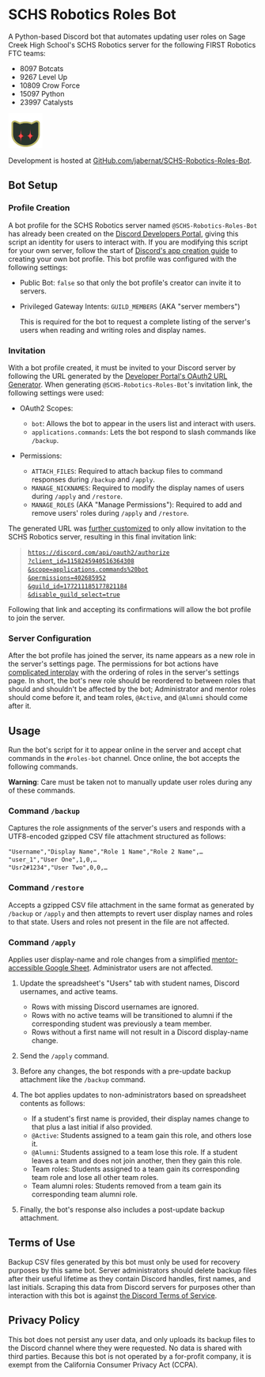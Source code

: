 # SCHS Robotics Roles Bot

A Python-based Discord bot that automates updating user roles on Sage Creek High
School's SCHS Robotics server for the following FIRST Robotics FTC teams:
*   8097 Botcats
*   9267 Level Up
*   10809 Crow Force
*   15097 Python
*   23997 Catalysts

<img src="Icon.png" alt="Bot's Discord icon of the silhouette of a cat with gleaming red eyes." style="width: 5em; height: 5em;"/>

Development is hosted at [GitHub.com/jabernat/SCHS-Robotics-Roles-Bot](
https://github.com/jabernat/SCHS-Robotics-Roles-Bot ).


## Bot Setup

### Profile Creation

A bot profile for the SCHS Robotics server named `@SCHS-Robotics-Roles-Bot` has
already been created on the [Discord Developers Portal](
https://discord.com/developers/applications/1158245940516364308/ ), giving this
script an identity for users to interact with.  If you are modifying this script
for your own server, follow the start of [Discord's app creation guide](
https://discord.com/developers/docs/getting-started ) to creating your own
bot profile. This bot profile was configured with the following settings:

*   Public Bot: `false` so that only the bot profile's creator can invite it to
    servers.

*   Privileged Gateway Intents: `GUILD_MEMBERS` (AKA "server members")

    This is required for the bot to request a complete listing of the server's
    users when reading and writing roles and display names.

### Invitation

With a bot profile created, it must be invited to your Discord server by
following the URL generated by the [Developer Portal's OAuth2 URL Generator](
https://discord.com/developers/applications/1158245940516364308/oauth2/url-generator
).  When generating `@SCHS-Robotics-Roles-Bot`'s invitation link, the following
settings were used:

*   OAuth2 Scopes:
    *   `bot`: Allows the bot to appear in the users list and interact with
        users.
    *   `applications.commands`: Lets the bot respond to slash commands like
        `/backup`.

*   Permissions:
    *   `ATTACH_FILES`: Required to attach backup files to command responses
         during `/backup` and `/apply`.
    *   `MANAGE_NICKNAMES`: Required to modify the display names of users during
        `/apply` and `/restore`.
    *   `MANAGE_ROLES` (AKA "Manage Permissions"): Required to add and remove
        users' roles during `/apply` and `/restore`.

The generated URL was [further customized](
https://discord.com/developers/docs/topics/oauth2#bot-vs-user-accounts ) to only
allow invitation to the SCHS Robotics server, resulting in this final invitation
link:
>   [`https://discord.com/api/oauth2/authorize`<br>
>   `?client_id=1158245940516364308`<br>
>   `&scope=applications.commands%20bot`<br>
>   `&permissions=402685952`<br>
>   `&guild_id=177211185177821184`<br>
>   `&disable_guild_select=true`](
>   https://discord.com/api/oauth2/authorize?client_id=1158245940516364308&scope=applications.commands%20bot&permissions=402685952&guild_id=177211185177821184&disable_guild_select=true
>   )

Following that link and accepting its confirmations will allow the bot profile
to join the server.

### Server Configuration

After the bot profile has joined the server, its name appears as a new role in
the server's settings page.  The permissions for bot actions have [complicated
interplay](
https://discord.com/developers/docs/topics/permissions#permission-hierarchy )
with the ordering of roles in the server's settings page.  In short, the bot's
new role should be reordered to between roles that should and shouldn't be
affected by the bot; Administrator and mentor roles should come before it, and
team roles, `@Active`, and `@Alumni` should come after it.


## Usage

Run the bot's script for it to appear online in the server and accept chat
commands in the `#roles-bot` channel.  Once online, the bot accepts the
following commands.

**Warning**: Care must be taken not to manually update user roles during any of
these commands.

### Command `/backup`
Captures the role assignments of the server's users and responds with a
UTF8-encoded gzipped CSV file attachment structured as follows:

```csv
"Username","Display Name","Role 1 Name","Role 2 Name",…
"user_1","User One",1,0,…
"Usr2#1234","User Two",0,0,…
```

### Command `/restore`
Accepts a gzipped CSV file attachment in the same format as generated by
`/backup` or `/apply` and then attempts to revert user display names and roles
to that state.  Users and roles not present in the file are not affected.

### Command `/apply`
Applies user display-name and role changes from a simplified [mentor-accessible
Google Sheet](
https://docs.google.com/spreadsheets/d/12uITMXrY9U_Utq619Asrl-UaEYbTu896KDlj-u8ckMM/edit?usp=sharing
).  Administrator users are not affected.

1.  Update the spreadsheet's "Users" tab with student names, Discord usernames,
    and active teams.
    *   Rows with missing Discord usernames are ignored.
    *   Rows with no active teams will be transitioned to alumni if the
        corresponding student was previously a team member.
    *   Rows without a first name will not result in a Discord display-name
        change.

2.  Send the `/apply` command.

3.  Before any changes, the bot responds with a pre-update backup attachment
    like the `/backup` command.

4.  The bot applies updates to non-administrators based on spreadsheet contents
    as follows:
    *   If a student's first name is provided, their display names change to
        that plus a last initial if also provided.
    *   `@Active`: Students assigned to a team gain this role, and others lose
        it.
    *   `@Alumni`: Students assigned to a team lose this role.  If a student
        leaves a team and does not join another, then they gain this role.
    *   Team roles: Students assigned to a team gain its corresponding team role
        and lose all other team roles.
    *   Team alumni roles: Students removed from a team gain its corresponding
        team alumni role.

5.  Finally, the bot's response also includes a post-update backup attachment.


## Terms of Use

Backup CSV files generated by this bot must only be used for recovery
purposes by this same bot.  Server administrators should delete backup files
after their useful lifetime as they contain Discord handles, first names, and
last initials.  Scraping this data from Discord servers for purposes other than
interaction with this bot is against [the Discord Terms of Service](
https://discord.com/terms ).


## Privacy Policy

This bot does not persist any user data, and only uploads its backup files to
the Discord channel where they were requested.  No data is shared with third
parties.  Because this bot is not operated by a for-profit company, it is exempt
from the California Consumer Privacy Act (CCPA).
